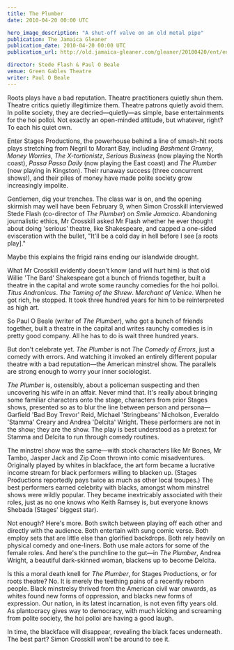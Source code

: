 ```yaml
---
title: The Plumber
date: 2010-04-20 00:00 UTC

hero_image_description: "A shut-off valve on an old metal pipe"
publication: The Jamaica Gleaner
publication_date: 2010-04-20 00:00 UTC
publication_url: http://old.jamaica-gleaner.com/gleaner/20100420/ent/ent1.html

director: Stede Flash & Paul O Beale
venue: Green Gables Theatre
writer: Paul O Beale
---
```


Roots plays have a bad reputation. Theatre practitioners quietly shun them.
Theatre critics quietly illegitimize them. Theatre patrons quietly avoid them.
In polite society, they are decried—quietly—as simple, base entertainments for
the hoi polloi. Not exactly an open-minded attitude, but whatever, right? To
each his quiet own.

Enter Stages Productions, the powerhouse behind a line of smash-hit roots plays
stretching from Negril to Morant Bay, including _Bashment Granny_, _Money
Worries_, _The X-tortionistz_, _Serious Business_ (now playing the North coast),
_Passa Passa Daily_ (now playing the East coast) and _The Plumber_ (now playing
in Kingston). Their runaway success (three concurrent shows!), and their piles
of money have made polite society grow increasingly impolite.

Gentlemen, dig your trenches. The class war is on, and the opening skirmish may
well have been February 9, when Simon Crosskill interviewed Stede Flash
(co-director of _The Plumber_) on _Smile Jamaica_. Abandoning journalistic
ethics, Mr Crosskill asked Mr Flash whether he ever thought about doing
'serious' theatre, like Shakespeare, and capped a one-sided evisceration with
the bullet, "It'll be a cold day in hell before I see [a roots play]."

Maybe this explains the frigid rains ending our islandwide drought.

What Mr Crosskill evidently doesn't know (and will hurt him) is that old Willie
'The Bard' Shakespeare got a bunch of friends together, built a theatre in the
capital and wrote some raunchy comedies for the hoi polloi. _Titus Andronicus_.
_The Taming of the Shrew_. _Merchant of Venice_. When he got rich, he stopped.
It took three hundred years for him to be reinterpreted as high art.

So Paul O Beale (writer of _The Plumber_), who got a bunch of friends together,
built a theatre in the capital and writes raunchy comedies is in pretty good
company. All he has to do is wait three hundred years.

But don't celebrate yet. _The Plumber_ is not _The Comedy of Errors_, just a
comedy with errors. And watching it invoked an entirely different popular
theatre with a bad reputation—the American minstrel show. The parallels are
strong enough to worry your inner sociologist.

_The Plumber_ is, ostensibly, about a policeman suspecting and then uncovering
his wife in an affair. Never mind that. It's really about bringing some familiar
characters onto the stage, characters from prior Stages shows, presented so as
to blur the line between person and persona—Garfield 'Bad Boy Trevor' Reid,
Michael 'Stringbeans' Nicholson, Everaldo 'Stamma' Creary and Andrea 'Delcita'
Wright. These performers are not in the show; they are the show. The play is
best understood as a pretext for Stamma and Delcita to run through comedy
routines.

The minstrel show was the same—with stock characters like Mr Bones, Mr Tambo,
Jasper Jack and Zip Coon thrown into comic misadventures. Originally played by
whites in blackface, the art form became a lucrative income stream for black
performers willing to blacken up. (Stages Productions reportedly pays twice as
much as other local troupes.) The best performers earned celebrity with blacks,
amongst whom minstrel shows were wildly popular. They became inextricably
associated with their roles, just as no one knows who Keith Ramsey is, but
everyone knows Shebada (Stages' biggest star).

Not enough? Here's more. Both switch between playing off each other and directly
with the audience. Both entertain with sung comic verse. Both employ sets that
are little else than glorified backdrops. Both rely heavily on physical comedy
and one-liners. Both use male actors for some of the female roles. And here's
the punchline to the gut—in _The Plumber_, Andrea Wright, a beautiful
dark-skinned woman, blackens up to become Delcita.

Is this a moral death knell for _The Plumber_, for Stages Productions, or for
roots theatre? No. It is merely the teething pains of a recently reborn people.
Black minstrelsy thrived from the American civil war onwards, as whites found
new forms of oppression, and blacks new forms of expression. Our nation, in its
latest incarnation, is not even fifty years old. As plantocracy gives way to
democracy, with much kicking and screaming from polite society, the hoi polloi
are having a good laugh.

In time, the blackface will disappear, revealing the black faces underneath. The
best part? Simon Crosskill won't be around to see it.
